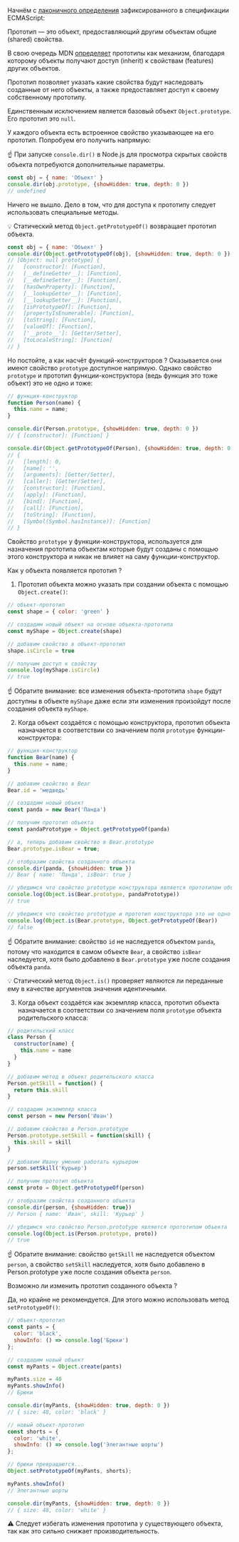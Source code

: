 Начнём с [лаконичного определения](https://tc39.es/ecma262/multipage/overview.html#sec-terms-and-definitions-prototype) зафиксированного в спецификации ECMAScript:

Прототип — это объект, предоставляющий другим объектам общие (shared) свойства.

В свою очередь MDN [определяет](https://developer.mozilla.org/en-US/docs/Learn/JavaScript/Objects/Object_prototypes) прототипы как механизм, благодаря которому объекты получают доступ (inherit) к свойствам (features) других объектов.

Прототип позволяет указать какие свойства будут наследовать созданные от него объекты, а также предоставляет доступ к своему собственному прототипу.

Единственным исключением является базовый объект `Object.prototype`. Его прототип это `null`.

У каждого объекта есть встроенное свойство указывающее на его прототип. Попробуем его получить напрямую:

☝️ При запуске `console.dir()` в Node.js для просмотра скрытых свойств объекта потребуются дополнительные параметры.

```js
const obj = { name: 'Объект' }
console.dir(obj.prototype, {showHidden: true, depth: 0 })
// undefined
```

Ничего не вышло. Дело в том, что для доступа к прототипу следует использовать специальные методы.

💡 Статический метод `Object.getPrototypeOf()` возвращает прототип объекта.

```js
const obj = { name: 'Объект' }
console.dir(Object.getPrototypeOf(obj), {showHidden: true, depth: 0 })
// [Object: null prototype] {
//   [constructor]: [Function],
//   [__defineGetter__]: [Function],
//   [__defineSetter__]: [Function],
//   [hasOwnProperty]: [Function],
//   [__lookupGetter__]: [Function],
//   [__lookupSetter__]: [Function],
//   [isPrototypeOf]: [Function],
//   [propertyIsEnumerable]: [Function],
//   [toString]: [Function],
//   [valueOf]: [Function],
//   ['__proto__']: [Getter/Setter],
//   [toLocaleString]: [Function]
// }

```

Но постойте, а как насчёт функций-конструкторов ? Оказывается они имеют свойство `prototype` доступное напрямую. Однако свойство `prototype` и прототип функции-конструктора (ведь функция это тоже объект) это не одно и тоже:

```js
// функция-конструктор
function Person(name) {
  this.name = name;
}

console.dir(Person.prototype, {showHidden: true, depth: 0 })
// { [constructor]: [Function] }

console.dir(Object.getPrototypeOf(Person), {showHidden: true, depth: 0 })
// {
//   [length]: 0,
//   [name]: '',
//   [arguments]: [Getter/Setter],
//   [caller]: [Getter/Setter],
//   [constructor]: [Function],
//   [apply]: [Function],
//   [bind]: [Function],
//   [call]: [Function],
//   [toString]: [Function],
//   [Symbol(Symbol.hasInstance)]: [Function]
// }

```

Свойство `prototype` у функции-конструктора, используется для назначения прототипа объектам которые будут созданы с помощью этого конструктора и никак не влияет на саму функции-конструктор.

Как у объекта появляется прототип ?

1. Прототип объекта можно указать при создании объекта с помощью `Object.create()`:

```js
// объект-прототип
const shape = { color: 'green' }

// создадим новый объект на основе объекта-прототипа
const myShape = Object.create(shape)

// добавим свойство в объект-прототип
shape.isCircle = true

// получим доступ к свойству
console.log(myShape.isCircle)
// true
```
☝️ Обратите внимание: все изменения объекта-прототипа `shape` будут доступны в объекте `myShape` даже если эти изменения произойдут после создания объекта `myShape`.

2. Когда объект создаётся с помощью конструктора, прототип объекта назначается в соответствии со значением поля `prototype` функции-конструктора:

```js
// функция-конструктор
function Bear(name) {
  this.name = name;
}

// добавим свойство в Bear
Bear.id = 'медведь'

// создадим новый объект
const panda = new Bear('Панда')

// получим прототип объекта
const pandaPrototype = Object.getPrototypeOf(panda)

// а, теперь добавим свойство в Bear.prototype
Bear.prototype.isBear = true;

// отобразим свойства созданного объекта
console.dir(panda, {showHidden: true })
// Bear { name: 'Панда', isBear: true }

// убедимся что свойство prototype конструктора является прототипом объекта
console.log(Object.is(Bear.prototype, pandaPrototype))
// true

// убедимся что свойство prototype и прототип конструктора это не одно и тоже
console.log(Object.is(Bear.prototype, Object.getPrototypeOf(Bear))
// false
```
☝️ Обратите внимание: свойство `id` не наследуется объектом `panda`, потому что находится в самом объекте `Bear`, а свойство `isBear` наследуется, хотя было добавлено в `Bear.prototype` уже после создания объекта `panda`.

💡 Статический метод `Object.is()` проверяет являются ли переданные ему в качестве аргументов значения идентичными.

3. Когда объект создаётся как экземпляр класса, прототип объекта назначается в соответствии со значением поля `prototype` объекта родительского класса:

```js
// родительский класс
class Person {
  constructor(name) {
    this.name = name
  }
}

// добавим метод в объект родительского класса
Person.getSkill = function() {
  return this.skill
}

// создадим экземпляр класса
const person = new Person('Иван')

// добавим свойство в Person.prototype
Person.prototype.setSkill = function(skill) {
  this.skill = skill
}

// добавим Ивану умение работать курьером
person.setSkill('Курьер')

// получим прототип объекта
const proto = Object.getPrototypeOf(person)

// отобразим свойства созданного объекта
console.dir(person, {showHidden: true})
// Person { name: 'Иван', skill: 'Курьер' }

// убедимся что свойство Person.prototype является прототипом объекта
console.log(Object.is(Person.prototype, proto))
// true
```
☝️ Обратите внимание: свойство `getSkill` не наследуется объектом `person`, а свойство `setSkill` наследуется, хотя было добавлено в Person.prototype уже после создания объекта `person`.

Возможно ли изменить прототип созданного объекта ?

Да, но крайне не рекомендуется. Для этого можно использовать метод `setPrototypeOf()`:

```js
// объект-прототип
const pants = {
  color: 'black',
  showInfo: () => console.log('Брюки')
};

// создадим новый объект
const myPants = Object.create(pants)

myPants.size = 48
myPants.showInfo()
// Брюки

console.dir(myPants, {showHidden: true, depth: 0 })
// { size: 48, color: 'black' }

// новый объект-прототип
const shorts = {
  color: 'white',
  showInfo: () => console.log('Элегантные шорты')
};

// брюки превращаются...
Object.setPrototypeOf(myPants, shorts);

myPants.showInfo()
// Элегантные шорты

console.dir(myPants, {showHidden: true, depth: 0 })
// { size: 48, color: 'white' }
```

⚠️ Следует избегать изменения прототипа у существующего объекта, так как это сильно снижает производительность.
